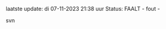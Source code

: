 laatste update: 
di 07-11-2023 21:38   uur 
Status: FAALT - fout - 
<div class="service R">svn</div>